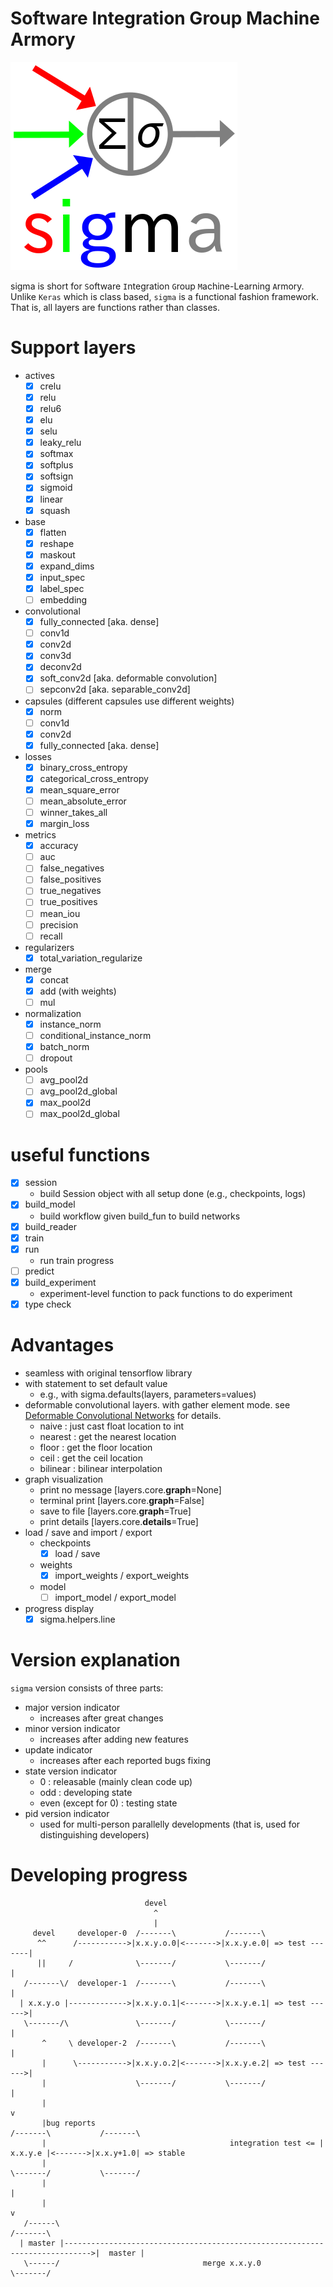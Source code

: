# Software Integration Group Machine Armory
![sigma](logos/sigma.png)

sigma is short for `S`oftware `I`ntegration `G`roup `M`achine-Learning `A`rmory. Unlike `Keras` which is class based, `sigma` is a functional fashion framework. That is, all layers are functions rather than classes.

# Support layers
  - actives
    - [x] crelu
    - [x] relu
    - [x] relu6
    - [x] elu
    - [x] selu
    - [x] leaky_relu
    - [x] softmax
    - [x] softplus
    - [x] softsign
    - [x] sigmoid
    - [x] linear
    - [x] squash
  - base
    - [x] flatten
    - [x] reshape
    - [x] maskout
    - [x] expand_dims
    - [x] input_spec
    - [x] label_spec
    - [ ] embedding
  - convolutional
    - [x] fully_connected [aka. dense]
    - [ ] conv1d
    - [x] conv2d
    - [x] conv3d
    - [x] deconv2d
    - [x] soft_conv2d [aka. deformable convolution]
    - [ ] sepconv2d [aka. separable_conv2d]
  - capsules (different capsules use different weights)
    - [x] norm
    - [ ] conv1d
    - [x] conv2d
    - [x] fully_connected [aka. dense]
  - losses
    - [x] binary_cross_entropy
    - [x] categorical_cross_entropy
    - [x] mean_square_error
    - [ ] mean_absolute_error
    - [ ] winner_takes_all
    - [x] margin_loss
  - metrics
    - [x] accuracy
    - [ ] auc
    - [ ] false_negatives
    - [ ] false_positives
    - [ ] true_negatives
    - [ ] true_positives
    - [ ] mean_iou
    - [ ] precision
    - [ ] recall
  - regularizers
    - [x] total_variation_regularize
  - merge
    - [x] concat
    - [x] add (with weights)
    - [ ] mul
  - normalization
    - [x] instance_norm
    - [ ] conditional_instance_norm
    - [x] batch_norm
    - [ ] dropout
  - pools
    - [ ] avg_pool2d
    - [ ] avg_pool2d_global
    - [x] max_pool2d
    - [ ] max_pool2d_global

# useful functions
  - [x] session
    - build Session object with all setup done (e.g., checkpoints, logs)
  - [x] build_model
    - build workflow given build_fun to build networks
  - [x] build_reader
  - [x] train
  - [x] run
    - run train progress
  - [ ] predict
  - [x] build_experiment
    - experiment-level function to pack functions to do experiment
  - [x] type check

# Advantages
  - seamless with original tensorflow library
  - with statement to set default value
    - e.g., with sigma.defaults(layers, parameters=values)
  - deformable convolutional layers. with gather element mode.
    see [Deformable Convolutional Networks](https://arxiv.org/abs/1703.06211) for details.
    - naive : just cast float location to int
    - nearest : get the nearest location
    - floor : get the floor location
    - ceil : get the ceil location
    - bilinear : bilinear interpolation
  - graph visualization
    - print no message [layers.core.__graph__=None]
    - terminal print [layers.core.__graph__=False]
    - save to file [layers.core.__graph__=True]
    - print details [layers.core.__details__=True]
  - load / save and import / export
    - checkpoints
      - [x] load / save
    - weights
      - [x] import_weights / export_weights
    - model
      - [ ] import_model / export_model
  - progress display
      - [x] sigma.helpers.line

# Version explanation
`sigma` version consists of three parts:
  - major version indicator
    - increases after great changes
  - minor version indicator
    - increases after adding new features
  - update indicator
    - increases after each reported bugs fixing
  - state version indicator
    - 0 : releasable (mainly clean code up)
    - odd : developing state
    - even (except for 0) : testing state
  - pid version indicator
    - used for multi-person parallelly developments
      (that is, used for distinguishing developers)

# Developing progress

```
                              devel
                                ^
                                |
     devel     developer-0  /-------\           /-------\
      ^^      /----------->|x.x.y.o.0|<------->|x.x.y.e.0| => test -------|
      ||     /              \-------/           \-------/                 |
   /-------\/  developer-1  /-------\           /-------\                 |
  | x.x.y.o |------------->|x.x.y.o.1|<------->|x.x.y.e.1| => test ------>|
   \-------/\               \-------/           \-------/                 |
       ^     \ developer-2  /-------\           /-------\                 |
       |      \----------->|x.x.y.o.2|<------->|x.x.y.e.2| => test ------>|
       |                    \-------/           \-------/                 |
       |                                                                  v
       |bug reports                                                   /-------\           /-------\
       |                                         integration test <= | x.x.y.e |<------->|x.x.y+1.0| => stable
       |                                                              \-------/           \-------/
       |                                                                                      |
       |                                                                                      v
   /------\                                                                               /-------\
  | master |---------------------------------------------------------------------------->|  master |
   \------/                                merge x.x.y.0                                  \-------/
```
